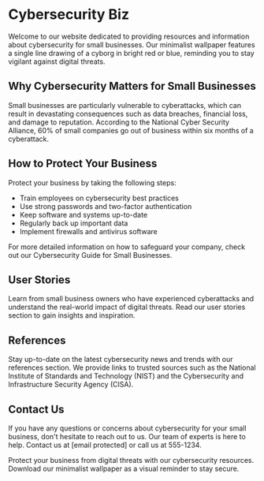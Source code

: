 <!--font:Montserrat-->

# Cybersecurity Biz

Welcome to our website dedicated to providing resources and information about cybersecurity for small businesses. Our minimalist wallpaper features a single line drawing of a cyborg in bright red or blue, reminding you to stay vigilant against digital threats.

## Why Cybersecurity Matters for Small Businesses

Small businesses are particularly vulnerable to cyberattacks, which can result in devastating consequences such as data breaches, financial loss, and damage to reputation. According to the National Cyber Security Alliance, 60% of small companies go out of business within six months of a cyberattack.

## How to Protect Your Business

Protect your business by taking the following steps:

- Train employees on cybersecurity best practices
- Use strong passwords and two-factor authentication
- Keep software and systems up-to-date
- Regularly back up important data
- Implement firewalls and antivirus software

For more detailed information on how to safeguard your company, check out our Cybersecurity Guide for Small Businesses.

## User Stories

Learn from small business owners who have experienced cyberattacks and understand the real-world impact of digital threats. Read our user stories section to gain insights and inspiration.

## References

Stay up-to-date on the latest cybersecurity news and trends with our references section. We provide links to trusted sources such as the National Institute of Standards and Technology (NIST) and the Cybersecurity and Infrastructure Security Agency (CISA).

## Contact Us

If you have any questions or concerns about cybersecurity for your small business, don't hesitate to reach out to us. Our team of experts is here to help. Contact us at [email protected] or call us at 555-1234.

Protect your business from digital threats with our cybersecurity resources. Download our minimalist wallpaper as a visual reminder to stay secure.

<!--

Write me content for website with wallpaper which alt text is:

"A minimalist wallpaper with a single line drawing of a cyborg, in a striking color such as bright red or blue."

The name/title of the page should not be 1:1 copy of the alt text but rather a real content of the website which is using this wallpaper.

- Use markdown format 
- Start with heading
- Heading should be short and concise
- The content should look like a real website 
- The website should not be about the wallpaper, wallpaper is just a related background
- Heading should be contain work "wallpaper" or "background"
- Include real sections like references, contact, user stories, etc. use things relevant to the page purpose.
- Feel free to use structure like headings, bullets, numbering, blockquotes, paragraphs, horizontal lines, etc.
- You can use formatting like bold or _italic_
- You can include UTF-8 emojis
- Links should be only #hash anchors (and you can refer to the document itself)
- Do not include images


---


# Cybersecurity for Small Businesses: Protect Your Company from Digital Threats

Welcome to our website dedicated to providing resources and information about cybersecurity for small businesses. Our minimalist wallpaper with a single line drawing of a cyborg in a striking color serves as a reminder that we must stay vigilant against digital threats.

## Why Cybersecurity Matters for Small Businesses

Small businesses are particularly vulnerable to cyberattacks, which can result in devastating consequences such as data breaches, financial loss, and damage to reputation. According to the National Cyber Security Alliance, 60% of small companies go out of business within six months of a cyberattack.

## How to Protect Your Business

There are several steps you can take to protect your business from cyber threats:

- Train employees on cybersecurity best practices
- Use strong passwords and two-factor authentication
- Keep software and systems up-to-date
- Regularly back up important data
- Implement firewalls and antivirus software

For more detailed information on how to safeguard your company, check out our [Cybersecurity Guide for Small Businesses](#).

## User Stories

Hear from small business owners who have experienced cyberattacks and learn from their stories. Read our user stories section to understand the real-world impact of digital threats.

## References

Stay up-to-date on the latest cybersecurity news and trends with our references section. We provide links to trusted sources such as the National Institute of Standards and Technology (NIST) and the Cybersecurity and Infrastructure Security Agency (CISA).

## Contact Us

If you have any questions or concerns about cybersecurity for your small business, don't hesitate to reach out to us. Our team of experts is here to help. Contact us at [email protected] or call us at 555-1234.

Protect your business from digital threats with our cybersecurity resources. Download our minimalist wallpaper as a reminder to stay vigilant.


---


Heading is too long, rewrite whole content.


---


# Small Business Cybersecurity: Protect Your Company from Digital Threats

Welcome to our website dedicated to providing resources and information about cybersecurity for small businesses. Our minimalist wallpaper with a single line drawing of a cyborg in a striking color serves as a reminder that we must stay vigilant against digital threats.

## Why Cybersecurity Matters for Small Businesses

Small businesses are particularly vulnerable to cyberattacks, which can result in devastating consequences such as data breaches, financial loss, and damage to reputation. According to the National Cyber Security Alliance, 60% of small companies go out of business within six months of a cyberattack.

## How to Protect Your Business

There are several steps you can take to protect your business from cyber threats:

- Train employees on cybersecurity best practices
- Use strong passwords and two-factor authentication
- Keep software and systems up-to-date
- Regularly back up important data
- Implement firewalls and antivirus software

For more detailed information on how to safeguard your company, check out our Cybersecurity Guide for Small Businesses.

## User Stories

Hear from small business owners who have experienced cyberattacks and learn from their stories. Read our user stories section to understand the real-world impact of digital threats.

## References

Stay up-to-date on the latest cybersecurity news and trends with our references section. We provide links to trusted sources such as the National Institute of Standards and Technology (NIST) and the Cybersecurity and Infrastructure Security Agency (CISA).

## Contact Us

If you have any questions or concerns about cybersecurity for your small business, don't hesitate to reach out to us. Our team of experts is here to help. Contact us at [email protected] or call us at 555-1234.

Protect your business from digital threats with our cybersecurity resources. Download our minimalist wallpaper as a reminder to stay vigilant.


---


Heading is too long, rewrite whole content.


---


# Small Business Cybersecurity: Protect Your Company from Digital Threats

Welcome to our website dedicated to providing resources and information about cybersecurity for small businesses. Our minimalist wallpaper features a single line drawing of a cyborg in bright red or blue, serving as a reminder to stay vigilant against digital threats.

## Why Cybersecurity Matters for Small Businesses

Small businesses are particularly vulnerable to cyberattacks, which can result in devastating consequences such as data breaches, financial loss, and damage to reputation. According to the National Cyber Security Alliance, 60% of small companies go out of business within six months of a cyberattack.

## How to Protect Your Business

Protect your business by taking the following steps:

- Train employees on cybersecurity best practices
- Use strong passwords and two-factor authentication
- Keep software and systems up-to-date
- Regularly back up important data
- Implement firewalls and antivirus software

For more detailed information on how to safeguard your company, check out our Cybersecurity Guide for Small Businesses.

## User Stories

Learn from small business owners who have experienced cyberattacks and understand the real-world impact of digital threats. Read our user stories section to gain insights and inspiration.

## References

Stay up-to-date on the latest cybersecurity news and trends with our references section. We provide links to trusted sources such as the National Institute of Standards and Technology (NIST) and the Cybersecurity and Infrastructure Security Agency (CISA).

## Contact Us

If you have any questions or concerns about cybersecurity for your small business, don't hesitate to reach out to us. Our team of experts is here to help. Contact us at [email protected] or call us at 555-1234.

Protect your business from digital threats with our cybersecurity resources. Download our minimalist wallpaper as a visual reminder to stay secure.


---


Heading is too long, rewrite whole content.


---


# Small Business Cybersecurity: Stay Secure Against Digital Threats

Welcome to our website dedicated to providing resources and information about cybersecurity for small businesses. Our minimalist wallpaper features a single line drawing of a cyborg in bright red or blue, reminding you to stay vigilant against digital threats.

## Why Cybersecurity Matters for Small Businesses

Small businesses are particularly vulnerable to cyberattacks, which can result in devastating consequences such as data breaches, financial loss, and damage to reputation. According to the National Cyber Security Alliance, 60% of small companies go out of business within six months of a cyberattack.

## How to Protect Your Business

Protect your business by taking the following steps:

- Train employees on cybersecurity best practices
- Use strong passwords and two-factor authentication
- Keep software and systems up-to-date
- Regularly back up important data
- Implement firewalls and antivirus software

For more detailed information on how to safeguard your company, check out our Cybersecurity Guide for Small Businesses.

## User Stories

Learn from small business owners who have experienced cyberattacks and understand the real-world impact of digital threats. Read our user stories section to gain insights and inspiration.

## References

Stay up-to-date on the latest cybersecurity news and trends with our references section. We provide links to trusted sources such as the National Institute of Standards and Technology (NIST) and the Cybersecurity and Infrastructure Security Agency (CISA).

## Contact Us

If you have any questions or concerns about cybersecurity for your small business, don't hesitate to reach out to us. Our team of experts is here to help. Contact us at [email protected] or call us at 555-1234.

Protect your business from digital threats with our cybersecurity resources. Download our minimalist wallpaper as a visual reminder to stay secure.


---


Write me a Google font which is best fitting for the website.

Pick from the list:
- Roboto
- Poppins
- Alegreya
- Barlow Condensed
- Dancing Script
- IBM Plex Sans
- Lobster
- Orbitron
- Inter
- Lato
- Playfair Display
- Great Vibes
- Futura
- Exo 2
- Montserrat
- Raleway
- Open Sans


Write just the font name nothing else.


---


Montserrat

-->
